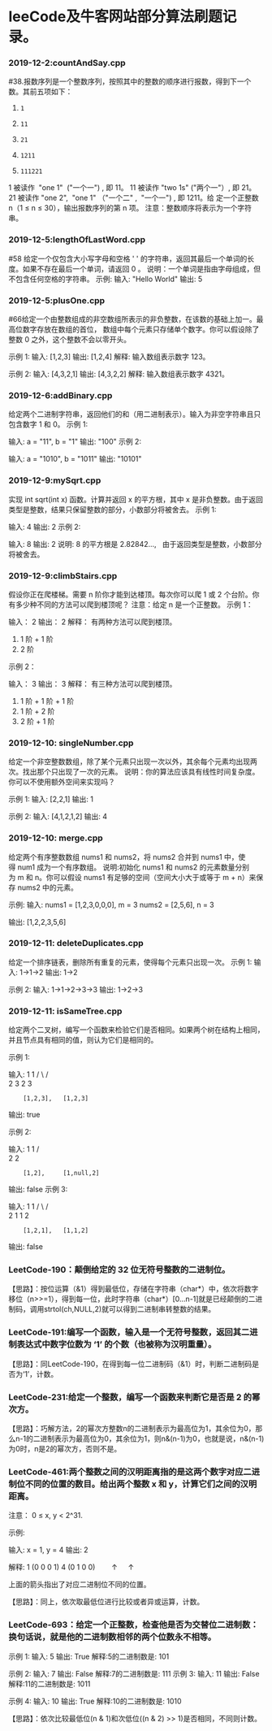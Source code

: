 # leeCode及牛客网站部分算法刷题记录。

### 2019-12-2:countAndSay.cpp
 #38.报数序列是一个整数序列，按照其中的整数的顺序进行报数，得到下一个数。其前五项如下：
 1.     1
 2.     11
 3.     21
 4.     1211
 5.     111221
 1 被读作  "one 1"  ("一个一") , 即 11。
 11 被读作 "two 1s" ("两个一"）, 即 21。
 21 被读作 "one 2",  "one 1" （"一个二" ,  "一个一") , 即 1211。给
 定一个正整数 n（1 ≤ n ≤ 30），输出报数序列的第 n 项。
 注意：整数顺序将表示为一个字符串。

### 2019-12-5:lengthOfLastWord.cpp
 #58 给定一个仅包含大小写字母和空格 ' ' 的字符串，返回其最后一个单词的长度。如果不存在最后一个单词，请返回 0 。
 说明：一个单词是指由字母组成，但不包含任何空格的字符串。
 示例:
 输入: "Hello World"
 输出: 5

### 2019-12-5:plusOne.cpp
 #66给定一个由整数组成的非空数组所表示的非负整数，在该数的基础上加一。最高位数字存放在数组的首位， 数组中每个元素只存储单个数字。你可以假设除了整数 0 之外，这个整数不会以零开头。

示例 1:
输入: [1,2,3]
输出: [1,2,4]
解释: 输入数组表示数字 123。

示例 2:
输入: [4,3,2,1]
输出: [4,3,2,2]
解释: 输入数组表示数字 4321。

### 2019-12-6:addBinary.cpp
给定两个二进制字符串，返回他们的和（用二进制表示）。输入为非空字符串且只包含数字 1 和 0。
示例 1:

输入: a = "11", b = "1"
输出: "100"
示例 2:

输入: a = "1010", b = "1011"
输出: "10101"

### 2019-12-9:mySqrt.cpp
实现 int sqrt(int x) 函数。计算并返回 x 的平方根，其中 x 是非负整数。由于返回类型是整数，结果只保留整数的部分，小数部分将被舍去。
示例 1:

输入: 4
输出: 2
示例 2:

输入: 8
输出: 2
说明: 8 的平方根是 2.82842..., 
     由于返回类型是整数，小数部分将被舍去。

### 2019-12-9:climbStairs.cpp
假设你正在爬楼梯。需要 n 阶你才能到达楼顶。每次你可以爬 1 或 2 个台阶。你有多少种不同的方法可以爬到楼顶呢？
注意：给定 n 是一个正整数。
示例 1：

输入： 2
输出： 2
解释： 有两种方法可以爬到楼顶。
1.  1 阶 + 1 阶
2.  2 阶

示例 2：

输入： 3
输出： 3
解释： 有三种方法可以爬到楼顶。
1.  1 阶 + 1 阶 + 1 阶
2.  1 阶 + 2 阶
3.  2 阶 + 1 阶

### 2019-12-10: singleNumber.cpp
给定一个非空整数数组，除了某个元素只出现一次以外，其余每个元素均出现两次。找出那个只出现了一次的元素。
说明：你的算法应该具有线性时间复杂度。 你可以不使用额外空间来实现吗？

示例 1:
输入: [2,2,1]
输出: 1

示例 2:
输入: [4,1,2,1,2]
输出: 4

### 2019-12-10: merge.cpp
给定两个有序整数数组 nums1 和 nums2，将 nums2 合并到 nums1 中，使得 num1 成为一个有序数组。
说明:初始化 nums1 和 nums2 的元素数量分别为 m 和 n。你可以假设 nums1 有足够的空间（空间大小大于或等于 m + n）来保存 nums2 中的元素。

示例:
输入:
nums1 = [1,2,3,0,0,0], m = 3
nums2 = [2,5,6],       n = 3

输出: [1,2,2,3,5,6]

### 2019-12-11: deleteDuplicates.cpp
给定一个排序链表，删除所有重复的元素，使得每个元素只出现一次。
示例 1:
输入: 1->1->2
输出: 1->2

示例 2:
输入: 1->1->2->3->3
输出: 1->2->3

### 2019-12-11: isSameTree.cpp
给定两个二叉树，编写一个函数来检验它们是否相同。如果两个树在结构上相同，并且节点具有相同的值，则认为它们是相同的。

示例 1:

输入:       1         1
          / \       / \
         2   3     2   3

        [1,2,3],   [1,2,3]

输出: true

示例 2:

输入:      1          1
          /           \
         2             2

        [1,2],     [1,null,2]

输出: false
示例 3:

输入:       1         1
          / \       / \
         2   1     1   2

        [1,2,1],   [1,1,2]

输出: false

### LeetCode-190：颠倒给定的 32 位无符号整数的二进制位。
【思路】：按位运算（&1）得到最低位，存储在字符串（char*）中，依次将数字移位（n>>=1），得到每一位，此时字符串（char*）[0...n-1]就是已经颠倒的二进制码，调用strtol(ch,NULL,2)就可以得到二进制串转整数的结果。

### LeetCode-191:编写一个函数，输入是一个无符号整数，返回其二进制表达式中数字位数为 ‘1’ 的个数（也被称为汉明重量）。
【思路】：同LeetCode-190，在得到每一位二进制码（&1）时，判断二进制码是否为‘1’，计数。


### LeetCode-231:给定一个整数，编写一个函数来判断它是否是 2 的幂次方。
【思路】：巧解方法，2的幂次方整数n的二进制表示为最高位为1，其余位为0，那么n-1的二进制表示为最高位为0，其余位为1，则n&(n-1)为0，也就是说，n&(n-1)为0时，n是2的幂次方，否则不是。

### LeetCode-461:两个整数之间的汉明距离指的是这两个数字对应二进制位不同的位置的数目。给出两个整数 x 和 y，计算它们之间的汉明距离。

注意：
0 ≤ x, y < 2^31.

示例:

输入: x = 1, y = 4
输出: 2

解释:
1   (0 0 0 1)
4   (0 1 0 0)
&ensp;&ensp;&ensp;&ensp;↑&ensp;&ensp;&ensp;↑

上面的箭头指出了对应二进制位不同的位置。


【思路】：同上，依次取最低位进行比较或者异或运算，计数。

### LeetCode-693：给定一个正整数，检查他是否为交替位二进制数：换句话说，就是他的二进制数相邻的两个位数永不相等。

示例 1:
输入: 5
输出: True
解释:5的二进制数是: 101

示例 2:
输入: 7
输出: False
解释:7的二进制数是: 111
示例 3:
输入: 11
输出: False
解释:11的二进制数是: 1011

示例 4:
输入: 10
输出: True
解释:10的二进制数是: 1010

【思路】：依次比较最低位(n & 1)和次低位((n & 2) >> 1)是否相同，不同则计数。